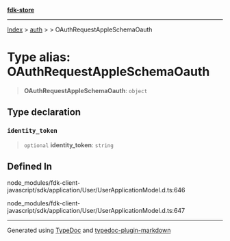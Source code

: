 [**fdk-store**](../../../README.md)
***

[Index](../../../API.md) > [auth](../../README.md) > [<internal>](../README.md) > OAuthRequestAppleSchemaOauth

# Type alias: OAuthRequestAppleSchemaOauth

> **OAuthRequestAppleSchemaOauth**: `object`

## Type declaration

### `identity_token`

> `optional` **identity\_token**: `string`

## Defined In

node\_modules/fdk-client-javascript/sdk/application/User/UserApplicationModel.d.ts:646

node\_modules/fdk-client-javascript/sdk/application/User/UserApplicationModel.d.ts:647

***
Generated using [TypeDoc](https://typedoc.org/) and [typedoc-plugin-markdown](https://www.npmjs.com/package/typedoc-plugin-markdown)
